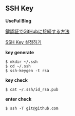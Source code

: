SSH Key
-----
**UseFul Blog**

[鍵認証でGitHubに接続する方法][a]

[a]:https://qiita.com/nishina555/items/127f691a9e11e0fc5999
[SSH Key 설정하기][b]

[b]:https://developtip.tistory.com/34

**key generate**
~~~~
$ mkdir ~/.ssh
$ cd ~/.ssh
$ ssh-keygen -t rsa
~~~~
**key check**
~~~~
$ cat ~/.ssh/id_rsa.pub
~~~~
**enter check**
~~~~
$ ssh -T git@github.com
~~~~
